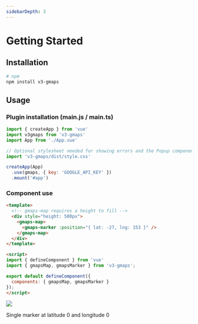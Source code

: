 ```yaml
---
sidebarDepth: 3
---
```


# Getting Started

## Installation

```bash
# npm
npm install v3-gmaps
```

## Usage

### Plugin installation (main.js / main.ts)

```js
import { createApp } from 'vue'
import v3gmaps from 'v3-gmaps'
import App from './App.vue'

// Optional stylesheet needed for showing errors and the Popup component
import 'v3-gmaps/dist/style.css'

createApp(App)
  .use(gmaps, { key: 'GOOGLE_API_KEY' })
  .mount('#app')

```

### Component use

```html
<template>
  <!-- gmaps-map requires a height to fill -->
  <div style="height: 500px">
    <gmaps-map>
      <gmaps-marker :position="{ lat: -27, lng: 153 }" />
    </gmaps-map>
  </div>
</template>

<script>
import { defineComponent } from 'vue'
import { gmapsMap, gmapsMarker } from 'v3-gmaps';

export default defineComponent({
  components: { gmapsMap, gmapsMarker }
});
</script>
```

<div class="v3-gmaps-screenshot">
  <img src="/img/getting-started.png" />
  <p>Single marker at latitude 0 and longitude 0</p>
</div>
